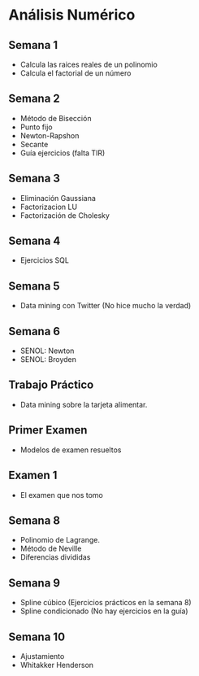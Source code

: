 # Análisis Numérico
## Semana 1
* Calcula las raices reales de un polinomio
* Calcula el factorial de un número

## Semana 2
* Método de Bisección
* Punto fijo
* Newton-Rapshon
* Secante
* Guía ejercicios (falta TIR)

## Semana 3
* Eliminación Gaussiana
* Factorizacion LU
* Factorización de Cholesky

## Semana 4
* Ejercicios SQL

## Semana 5
* Data mining con Twitter (No hice mucho la verdad)

## Semana 6
* SENOL: Newton
* SENOL: Broyden

## Trabajo Práctico
* Data mining sobre la tarjeta alimentar.

## Primer Examen
* Modelos de examen resueltos

## Examen 1
* El examen que nos tomo

## Semana 8
* Polinomio de Lagrange.
* Método de Neville
* Diferencias divididas

## Semana 9
* Spline cúbico (Ejercicios prácticos en la semana 8)
* Spline condicionado (No hay ejercicios en la guía)

## Semana 10
* Ajustamiento
* Whitakker Henderson 